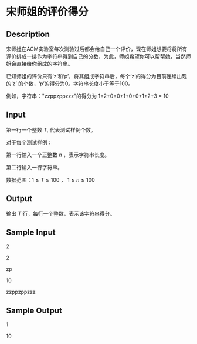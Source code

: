 # 宋师姐的评价得分

## Description
宋师姐在ACM实验室每次测验过后都会给自己一个评价，现在师姐想要将将所有评价排成一排作为字符串得到自己的分数，为此，师姐希望你可以帮帮她，当然师姐会直接给你组成的字符串。

已知师姐的评价只有‘z’和‘p’，将其组成字符串后，每个‘z’的得分为目前连续出现的‘z’ 的个数，‘p’的得分为0。字符串长度小于等于100。

例如，字符串："zzppzppzzz"的得分为 1+2+0+0+1+0+0+1+2+3 = 10 

## Input
第一行一个整数 $T$, 代表测试样例个数。

对于每个测试样例：

第一行输入一个正整数 $n$ ，表示字符串长度。

第二行输入一行字符串。

数据范围：$1 \leq T \leq 100$ ， $1 \leq n \leq 100$
## Output
输出 $T$ 行，每行一个整数，表示该字符串得分。

## Sample Input
2

2

zp

10

zzppzppzzz

## Sample Output
1

10

